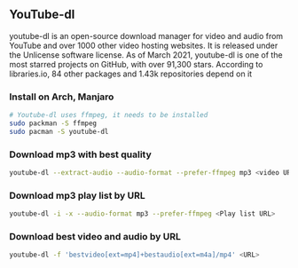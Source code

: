 ## YouTube-dl

youtube-dl is an open-source download manager for video and audio from YouTube and over 1000 other video hosting websites. It is released under the Unlicense software license. As of March 2021, youtube-dl is one of the most starred projects on GitHub, with over 91,300 stars. According to libraries.io, 84 other packages and 1.43k repositories depend on it



### Install on Arch, Manjaro

```sh
# Youtube-dl uses ffmpeg, it needs to be installed
sudo packman -S ffmpeg
sudo pacman -S youtube-dl
```

### Download mp3 with best quality

```sh
youtube-dl --extract-audio --audio-format --prefer-ffmpeg mp3 <video URL>
```

### Download mp3 play list by URL

```sh
youtube-dl -i -x --audio-format mp3 --prefer-ffmpeg <Play list URL>
```

### Download best video and audio by URL

```sh
youtube-dl -f 'bestvideo[ext=mp4]+bestaudio[ext=m4a]/mp4' <URL>
```

